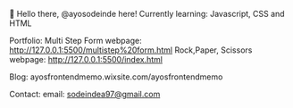 👋 Hello there, @ayosodeinde here!
Currently learning: Javascript, CSS and HTML

Portfolio:
Multi Step Form webpage:       http://127.0.0.1:5500/multistep%20form.html
Rock,Paper, Scissors webpage:  http://127.0.0.1:5500/index.html

Blog: 
ayosfrontendmemo.wixsite.com/ayosfrontendmemo

Contact: 
email: sodeindea97@gmail.com
